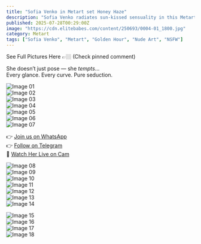 ```yaml
---
title: "Sofia Venko in Metart set Honey Haze"
description: "Sofia Venko radiates sun-kissed sensuality in this Metart masterpiece — a hazy dream of glowing skin and golden curves."
published: 2025-07-28T00:29:00Z
image: "https://cdn.elitebabes.com/content/250693/0004-01_1800.jpg"
category: Metart
tags: ["Sofia Venko", "Metart", "Golden Hour", "Nude Art", "NSFW"]
---
```


See Full Pictures Here 👉🏼 (Check pinned comment)

She doesn’t just pose — she *tempts*...  
Every glance. Every curve. Pure seduction.

![Image 01](https://cdn.elitebabes.com/content/250693/0004-01_1800.jpg)  
![Image 02](https://cdn.elitebabes.com/content/250693/0004-02_1200.jpg)  
![Image 03](https://cdn.elitebabes.com/content/250693/0004-03_1200.jpg)  
![Image 04](https://cdn.elitebabes.com/content/250693/0004-04_1200.jpg)  
![Image 05](https://cdn.elitebabes.com/content/250693/0004-05_1200.jpg)  
![Image 06](https://cdn.elitebabes.com/content/250693/0004-06_1200.jpg)  
![Image 07](https://cdn.elitebabes.com/content/250693/0004-07_1200.jpg)

👉 [Join us on WhatsApp](https://whatsapp.com/channel/0029VaMsUAp7tkjI8KcaRn10)  
👉 [Follow on Telegram](https://t.me/Xibabes)  
🔞 [Watch Her Live on Cam](https://redirecting-kappa.vercel.app/)

![Image 08](https://cdn.elitebabes.com/content/250693/0004-08_1800.jpg)  
![Image 09](https://cdn.elitebabes.com/content/250693/0004-09_1200.jpg)  
![Image 10](https://cdn.elitebabes.com/content/250693/0004-10_1800.jpg)  
![Image 11](https://cdn.elitebabes.com/content/250693/0004-11_1800.jpg)  
![Image 12](https://cdn.elitebabes.com/content/250693/0004-12_1800.jpg)  
![Image 13](https://cdn.elitebabes.com/content/250693/0004-13_1200.jpg)  
![Image 14](https://cdn.elitebabes.com/content/250693/0004-14_1200.jpg)

![Image 15](https://cdn.elitebabes.com/content/250693/0004-15_1200.jpg)  
![Image 16](https://cdn.elitebabes.com/content/250693/0004-16_1800.jpg)  
![Image 17](https://cdn.elitebabes.com/content/250693/0004-17_1800.jpg)  
![Image 18](https://cdn.elitebabes.com/content/250693/0004-18_1200.jpg)
